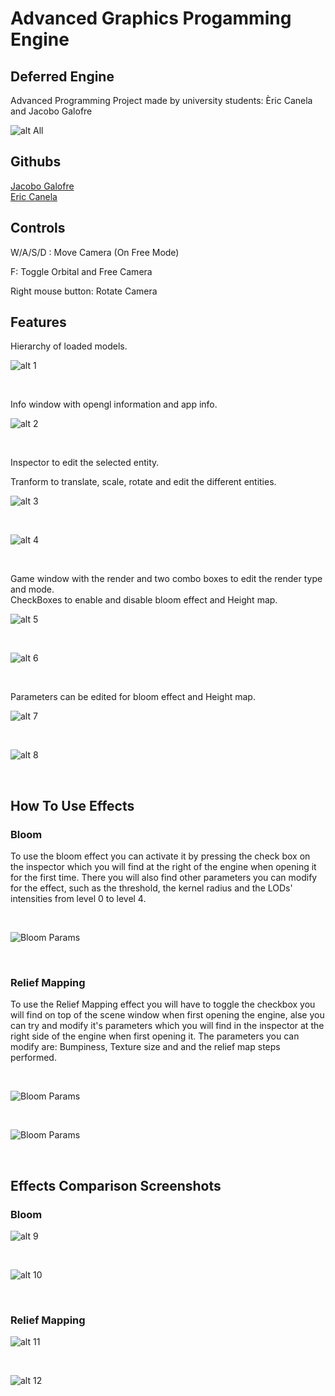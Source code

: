 <h1> Advanced Graphics Progamming Engine </h1>

<h2>Deferred Engine </h2>

<p>Advanced Programming Project made by university students: Èric Canela and Jacobo Galofre</p>

![alt All](webImgs/All.png)<br>

<h2>Githubs</h2>

[Jacobo Galofre](https://github.com/sherzock)
<br>
[Eric Canela](https://github.com/knela96)

<h2>Controls</h2>

<p>W/A/S/D : Move Camera (On Free Mode)</p>
<p>F: Toggle Orbital and Free Camera</p>
<p>Right mouse button: Rotate Camera</p>

<h2>Features</h2>

<p>Hierarchy of loaded models.</p>

![alt 1](webImgs/hierarchy.png)

<br>

<p>Info window with opengl information and app info.</p>

![alt 2](webImgs/info.png)

<br>

<p>Inspector to edit the selected entity.</p>

<p>Tranform to translate, scale, rotate and edit the different entities.</p>

![alt 3](webImgs/inspector1.png)

<br>

![alt 4](webImgs/inspector2.png)

<br>

<p>Game window with the render and two combo boxes to edit the render type and mode.
<br>
CheckBoxes to enable and disable bloom effect and Height map.</p>

![alt 5](webImgs/renderbox.png)

<br>

![alt 6](webImgs/modes.png)

<br>

<p>Parameters can be edited for bloom effect and Height map.</p>

![alt 7](webImgs/BloomParams.png)

<br>

![alt 8](webImgs/bumpParams.png)

<br>

<h2>How To Use Effects</h2>


<h3>Bloom</h3>

To use the bloom effect you can activate it by pressing the check box on the inspector which you will find at the right of the engine when opening it for the first time.
There you will also find other parameters you can modify for the effect, such as the threshold, the kernel radius and the LODs' intensities from level 0 to level 4.

<br>

![Bloom Params](webImgs/BloomParams.png)

<br>

<h3>Relief Mapping</h3>

To use the Relief Mapping effect you will have to toggle the checkbox you will find on top of the scene window when first opening the engine, alse you can try and modify it's
parameters which you will find in the inspector at the right side of the engine when first opening it. The parameters you can modify are: Bumpiness, Texture size and and the relief map steps performed.

<br>

![Bloom Params](webImgs/modes.png)

<br>

![Bloom Params](webImgs/bumpParams.png)

<br>

<h2>Effects Comparison Screenshots</h2>

<h3>Bloom</h3>

![alt 9](webImgs/BloomOff.png)

<br>

![alt 10](webImgs/BloomOn.png)

<br>

<h3>Relief Mapping</h3>

![alt 11](webImgs/bumpOff.png)

<br>

![alt 12](webImgs/bumpOn.png)

<br>

